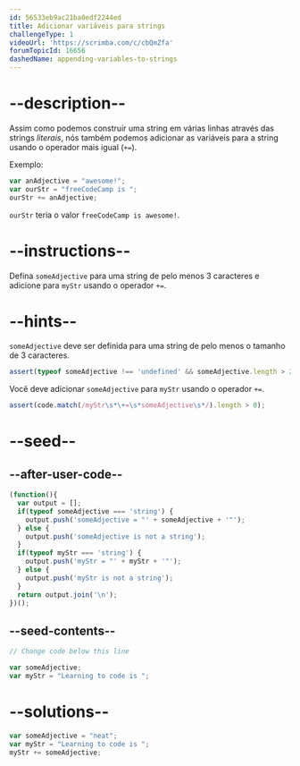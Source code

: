 ```yaml
---
id: 56533eb9ac21ba0edf2244ed
title: Adicionar variáveis para strings
challengeType: 1
videoUrl: 'https://scrimba.com/c/cbQmZfa'
forumTopicId: 16656
dashedName: appending-variables-to-strings
---
```


# --description--

Assim como podemos construir uma string em várias linhas através das strings <dfn>literais</dfn>, nós também podemos adicionar as variáveis para a string usando o operador mais igual (`+=`).

Exemplo:

```js
var anAdjective = "awesome!";
var ourStr = "freeCodeCamp is ";
ourStr += anAdjective;
```

`ourStr` teria o valor `freeCodeCamp is awesome!`.

# --instructions--

Defina `someAdjective` para uma string de pelo menos 3 caracteres e adicione para `myStr` usando o operador `+=`.

# --hints--

`someAdjective` deve ser definida para uma string de pelo menos o tamanho de 3 caracteres.

```js
assert(typeof someAdjective !== 'undefined' && someAdjective.length > 2);
```

Você deve adicionar `someAdjective` para `myStr` usando o operador `+=`.

```js
assert(code.match(/myStr\s*\+=\s*someAdjective\s*/).length > 0);
```

# --seed--

## --after-user-code--

```js
(function(){
  var output = [];
  if(typeof someAdjective === 'string') {
    output.push('someAdjective = "' + someAdjective + '"');
  } else {
    output.push('someAdjective is not a string');
  }
  if(typeof myStr === 'string') {
    output.push('myStr = "' + myStr + '"');
  } else {
    output.push('myStr is not a string');
  }
  return output.join('\n');
})();
```

## --seed-contents--

```js
// Change code below this line

var someAdjective;
var myStr = "Learning to code is ";
```

# --solutions--

```js
var someAdjective = "neat";
var myStr = "Learning to code is ";
myStr += someAdjective;
```
